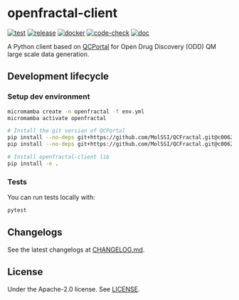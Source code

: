 # openfractal-client

[![test](https://github.com/OpenDrugDiscovery/openfractal-client/actions/workflows/test.yml/badge.svg)](https://github.com/OpenDrugDiscovery/openfractal-client/actions/workflows/test.yml)
[![release](https://github.com/OpenDrugDiscovery/openfractal-client/actions/workflows/release.yml/badge.svg)](https://github.com/OpenDrugDiscovery/openfractal-client/actions/workflows/release.yml)
[![docker](https://github.com/OpenDrugDiscovery/openfractal-client/actions/workflows/docker.yml/badge.svg)](https://github.com/OpenDrugDiscovery/openfractal-client/actions/workflows/docker.yml)
[![code-check](https://github.com/OpenDrugDiscovery/openfractal-client/actions/workflows/code-check.yml/badge.svg)](https://github.com/OpenDrugDiscovery/openfractal-client/actions/workflows/code-check.yml)
[![doc](https://github.com/OpenDrugDiscovery/openfractal-client/actions/workflows/doc.yml/badge.svg)](https://github.com/OpenDrugDiscovery/openfractal-client/actions/workflows/doc.yml)

A Python client based on [QCPortal](https://github.com/MolSSI/QCFractal) for Open Drug Discovery (ODD) QM large scale data generation.

## Development lifecycle

### Setup dev environment

```bash
micromamba create -n openfractal -f env.yml
micromamba activate openfractal

# Install the git version of QCPortal
pip install --no-deps git+https://github.com/MolSSI/QCFractal.git@c00627258f9344b4b35a7583ee4a9cc5ff2de3e8#subdirectory=qcportal
pip install --no-deps git+https://github.com/MolSSI/QCFractal.git@c00627258f9344b4b35a7583ee4a9cc5ff2de3e8#subdirectory=qcfractalcompute

# Install openfractal-client lib
pip install -e .
```

### Tests

You can run tests locally with:

```bash
pytest
```

## Changelogs

See the latest changelogs at [CHANGELOG.md](./CHANGELOG.md).

## License

Under the Apache-2.0 license. See [LICENSE](LICENSE).
